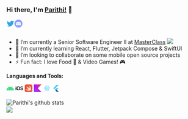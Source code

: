 ### Hi there, I'm [Parithi!](https://parithi.github.io) 👋

<a href="https://twitter.com/parithi">
  <img align="left" alt="ElamParithi Arul | Twitter" width="21px" src="https://raw.githubusercontent.com/parithi/parithi/master/assets/twitter.svg" />
</a>

<a href="https://discord.gg/NpjSP8re">
  <img align="left" alt="Parithi's Discord" width="21px" src="https://raw.githubusercontent.com/parithi/parithi/master/assets/discord-round.svg" />
</a>


<br/><br/>
- 🔭 I’m currently a Senior Software Engineer II at [MasterClass](https://www.masterclass.com/) <img height="16" src="https://www.masterclass.com/_next-public/favicon.ico">
- 🌱 I’m currently learning React, Flutter, Jetpack Compose & SwiftUI
- 👯 I’m looking to collaborate on some mobile open source projects
- ⚡ Fun fact: I love Food 🍝 & Video Games! 🎮


**Languages and Tools:**  

<code><img height="20" src="https://raw.githubusercontent.com/github/explore/80688e429a7d4ef2fca1e82350fe8e3517d3494d/topics/android/android.png"></code>
<code><img height="20" src="https://raw.githubusercontent.com/github/explore/80688e429a7d4ef2fca1e82350fe8e3517d3494d/topics/ios/ios.png"></code>
<code><img height="20" src="https://raw.githubusercontent.com/github/explore/80688e429a7d4ef2fca1e82350fe8e3517d3494d/topics/swift/swift.png"></code>
<code><img height="20" src="https://raw.githubusercontent.com/github/explore/80688e429a7d4ef2fca1e82350fe8e3517d3494d/topics/kotlin/kotlin.png"></code>
<code><img height="20" src="https://raw.githubusercontent.com/github/explore/80688e429a7d4ef2fca1e82350fe8e3517d3494d/topics/react-native/react-native.png"></code>
<code><img height="20" src="https://raw.githubusercontent.com/github/explore/80688e429a7d4ef2fca1e82350fe8e3517d3494d/topics/flutter/flutter.png"></code>    

  <img align="center" src="https://stat-parithi.vercel.app/api?username=parithi&show_icons=true&include_all_commits=true&theme=default" alt="Parithi's github stats" />
  <br/>
  <img align="center" src="https://stat-parithi.vercel.app/api/top-langs/?username=parithi&layout=compact&theme=default" />
<!-- <img align="center" src="https://stat-parithi.vercel.app/api/pin/?username=parithi&repo=github-readme-stats&theme=material-palenight" />
  <img align="center" src="https://stat-parithi.vercel.app/api/pin/?username=parithi&repo=parithi.github.io&theme=material-palenight" /> -->  
